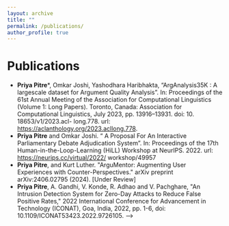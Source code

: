 ```yaml
---
layout: archive
title: ""
permalink: /publications/
author_profile: true
---
```


Publications
======

* **Priya Pitre***, Omkar Joshi, Yashodhara Haribhakta, “ArgAnalysis35K : A largescale dataset for Argument Quality Analysis”. In: Proceedings of the 61st Annual Meeting of the Association for Computational Linguistics (Volume 1: Long Papers). Toronto, Canada: Association for Computational Linguistics, July 2023, pp. 13916–13931. doi: 10. 18653/v1/2023.acl- long.778. url: https://aclanthology.org/2023.acllong.778. 
* **Priya Pitre** and Omkar Joshi. “ A Proposal For An Interactive Parliamentary Debate Adjudication System”. In: Proceedings of the 17th Human-in-the-Loop-Learning (HiLL) Workshop at NeurIPS. 2022. url: https://neurips.cc/virtual/2022/ workshop/49957
* **Priya Pitre**, and Kurt Luther. "ArguMentor: Augmenting User Experiences with Counter-Perspectives." arXiv preprint arXiv:2406.02795 (2024). [Under Review]
* **Priya Pitre**, A. Gandhi, V. Konde, R. Adhao and V. Pachghare, "An Intrusion Detection System for Zero-Day Attacks to Reduce False Positive Rates," 2022 International Conference for Advancement in Technology (ICONAT), Goa, India, 2022, pp. 1-6, doi: 10.1109/ICONAT53423.2022.9726105. -->

